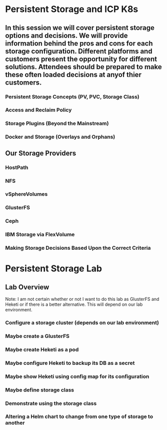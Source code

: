 # Persistent Storage and ICP K8s

## In this session we will cover persistent storage options and decisions.  We will provide information behind the pros and cons for each storage configuration.  Different platforms and customers present the opportunity for different solutions.  Attendees should be prepared to make these often loaded decisions at anyof thier customers.

### Persistent Storage Concepts (PV, PVC, Storage Class)

### Access and Reclaim Policy

### Storage Plugins (Beyond the Mainstream)

### Docker and Storage (Overlays and Orphans)

## Our Storage Providers

### HostPath

### NFS

### vSphereVolumes

### GlusterFS

### Ceph

### IBM Storage via FlexVolume

### Making Storage Decisions Based Upon the Correct Criteria

# Persistent Storage Lab

## Lab Overview
Note:  I am not certain whether or not I want to do this lab as GlusterFS and Heketi or if there is a better alternative.  This will depend on our lab environment.

### Configure a storage cluster (depends on our lab environment)

### Maybe create a GlusterFS

### Maybe create Heketi as a pod

### Maybe configure Heketi to backup its DB as a secret

### Maybe show Heketi using config map for its configuration

### Maybe define storage class

### Demonstrate using the storage class

### Altering a Helm chart to change from one type of storage to another
